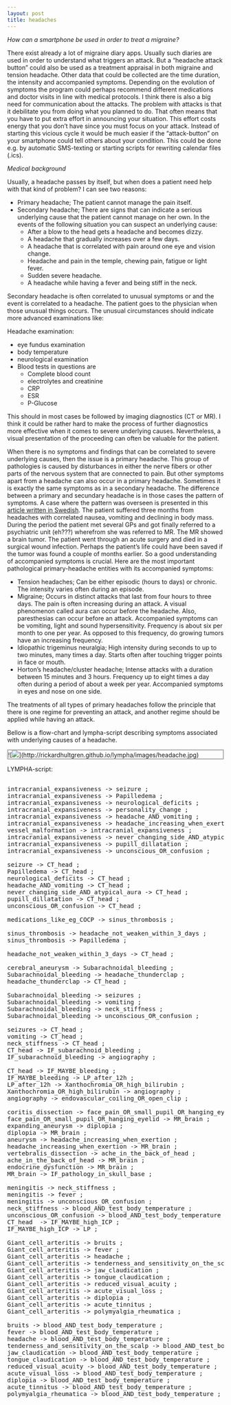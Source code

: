 ```yaml
---
layout: post
title: headaches
---
```



*How can a smartphone be used in order to treat a migraine?*

There exist already a lot of migraine diary apps. Usually such diaries are used in order to understand what triggers an attack. But a “headache attack button” could also be used as a treatment appraisal in both migraine and tension headache. Other data that could be collected are the time duration, the intensity and accompanied symptoms. Depending on the evolution of symptoms the program could perhaps recommend different medications and doctor visits in line with medical protocols. I think there is also a big need for communication about the attacks. The problem with attacks is that it debilitate you from doing what you planned to do. That often means that you have to put extra effort in announcing your situation. This effort costs energy that you don’t have since you must focus on your attack. Instead of starting this vicious cycle it would be much easier if the “attack-button” on your smartphone could tell others about your condition. This could be done e.g. by automatic SMS-texting or starting scripts for rewriting calendar files (.ics).

*Medical background*

Usually, a headache passes by itself, but when does a patient need help with that kind of problem? I can see two reasons:

- Primary headache; The patient cannot manage the pain itself.
- Secondary headache; There are signs that can indicate a serious underlying cause that the patient cannot manage on her own. In the events of the following situation you can suspect an underlying cause:
  - After a blow to the head gets a headache and becomes dizzy.
  - A headache that gradually increases over a few days.
  - A headache that is correlated with pain around one eye and vision change.
  - Headache and pain in the temple, chewing pain, fatigue or light fever.
  - Sudden severe headache.
  - A headache while having a fever and being stiff in the neck.

Secondary headache is often correlated to unusual symptoms or and the event is correlated to a headache. The patient goes to the physician when those unusual things occurs. The unusual circumstances should indicate more advanced examinations like:

Headache examination:

- eye fundus examination
- body temperature
- neurological examination
- Blood tests in questions are
  - Complete blood count
  - electrolytes and creatinine
  - CRP
  - ESR
  - P-Glucose

This should in most cases be followed by imaging diagnostics (CT or MR). I think it could be rather hard to make the process of further diagnostics more effective when it comes to severe underlying causes. Nevertheless, a visual presentation of the proceeding can often be valuable for the patient.

When there is no symptoms and findings that can be correlated to severe underlying causes, then the issue is a primary headache. This group of pathologies is caused by disturbances in either the nerve fibers or other parts of the nervous system that are connected to pain. But other symptoms apart from a headache can also occur in a primary headache. Sometimes it is exactly the same symptoms as in a secondary headache. The difference between a primary and secundary headache is in those cases the pattern of symptoms. A case where the pattern was overseen is presented in this <a href="http://www.aftonbladet.se/senastenytt/ttnyheter/inrikes/article24821315.ab">article written in Swedish</a>. The patient suffered three months from headaches with correlated nausea, vomiting and declining in body mass. During the period the patient met several GPs and got finally referred to a psychiatric unit (eh???) wherefrom she was referred to MR. The MR showed a brain tumor. The patient went through an acute surgery and died in a surgical wound infection. Perhaps the patient’s life could have been saved if the tumor was found a couple of months earlier. So a good understanding of accompanied symptoms is crucial. Here are the most important pathological primary-headache entities with its accompanied symptoms:

- Tension headaches; Can be either episodic (hours to days) or chronic. The intensity varies often during an episode.
- Migraine; Occurs in distinct attacks that last from four hours to three days. The pain is often increasing during an attack. A visual phenomenon called aura can occur before the headache. Also, paresthesias can occur before an attack. Accompanied symptoms can be vomiting, light and sound hypersensitivity. Frequency is about six per month to one per year. As opposed to this frequency, do growing tumors have an increasing frequency.
- Idiopathic trigeminus neuralgia; High intensity during seconds to up to two minutes, many times a day. Starts often after touching trigger points in face or mouth.
- Horton’s headache/cluster headache; Intense attacks with a duration between 15 minutes and 3 hours. Frequency up to eight times a day often during a period of about a week per year. Accompanied symptoms in eyes and nose on one side.

The treatments of all types of primary headaches follow the principle that there is one regime for preventing an attack, and another regime should be applied while having an attack.

Bellow is a flow-chart and <span class="sc">lympha</span>-script describing symptoms associated with underlying causes of a headache.


<p class="dragscroll" style="border:0.2em solid #aaaaaa;">
![<img src="http:
//rickardhultgren.github.io/lympha/images/headache.jpg">](http://rickardhultgren.github.io/<span class="sc">lympha</span>/images/headache.jpg)
</p>
LYMPHA-script:



<pre class="dragscroll">

intracranial_expansiveness -> seizure ;
intracranial_expansiveness -> Papilledema ;
intracranial_expansiveness -> neurological_deficits ;
intracranial_expansiveness -> personality_change ;
intracranial_expansiveness -> headache_AND_vomiting ;
intracranial_expansiveness -> headache_increasing_when_exertion ;
vessel_malformation -> intracranial_expansiveness ;
intracranial_expansiveness -> never_changing_side_AND_atypical_aura ;
intracranial_expansiveness -> pupill_dillatation ;
intracranial_expansiveness -> unconscious_OR_confusion ;

seizure -> CT_head ;
Papilledema -> CT_head ;
neurological_deficits -> CT_head ;
headache_AND_vomiting -> CT_head ;
never_changing_side_AND_atypical_aura -> CT_head ;
pupill_dillatation -> CT_head ;
unconscious_OR_confusion -> CT_head ;

medications_like_eg_COCP -> sinus_thrombosis ;

sinus_thrombosis -> headache_not_weaken_within_3_days ;
sinus_thrombosis -> Papilledema ;

headache_not_weaken_within_3_days -> CT_head ;

cerebral_aneurysm -> Subarachnoidal_bleeding ;
Subarachnoidal_bleeding -> headache_thunderclap ;
headache_thunderclap -> CT_head ;

Subarachnoidal_bleeding -> seizures ;
Subarachnoidal_bleeding -> vomiting ;
Subarachnoidal_bleeding -> neck_stiffness ;
Subarachnoidal_bleeding -> unconscious_OR_confusion ;

seizures -> CT_head ;
vomiting -> CT_head ;
neck_stiffness -> CT_head ;
CT_head -> IF_subarachnoid_bleeding ;
IF_subarachnoid_bleeding -> angiography ;

CT_head -> IF_MAYBE_bleeding ;
IF_MAYBE_bleeding -> LP_after_12h ;
LP_after_12h -> Xanthochromia_OR_high_bilirubin ;
Xanthochromia_OR_high_bilirubin -> angiography ;
angiography -> endovascular_coiling_OR_open_clip ;

coritis_dissection -> face_pain_OR_small_pupil_OR_hanging_eyelid ;
face_pain_OR_small_pupil_OR_hanging_eyelid -> MR_brain ;
expanding_aneurysm -> diplopia ;
diplopia -> MR_brain ;
aneurysm -> headache_increasing_when_exertion ;
headache_increasing_when_exertion -> MR_brain ;
vertebralis_dissection -> ache_in_the_back_of_head ;
ache_in_the_back_of_head -> MR_brain ; 
endocrine_dysfunction -> MR_brain ;
MR_brain -> IF_pathology_in_skull_base ;

meningitis -> neck_stiffness ;
meningitis -> fever ;
meningitis -> unconscious_OR_confusion ;
neck_stiffness -> blood_AND_test_body_temperature ;
unconscious_OR_confusion -> blood_AND_test_body_temperature ;
CT_head  -> IF_MAYBE_high_ICP ;
IF_MAYBE_high_ICP -> LP ;

Giant_cell_arteritis -> bruits ;
Giant_cell_arteritis -> fever ;
Giant_cell_arteritis -> headache ;
Giant_cell_arteritis -> tenderness_and_sensitivity_on_the_scalp ;
Giant_cell_arteritis -> jaw_claudication ;
Giant_cell_arteritis -> tongue_claudication ;
Giant_cell_arteritis -> reduced_visual_acuity ;
Giant_cell_arteritis -> acute_visual_loss ;
Giant_cell_arteritis -> diplopia ;
Giant_cell_arteritis -> acute_tinnitus ;
Giant_cell_arteritis -> polymyalgia_rheumatica ;

bruits -> blood_AND_test_body_temperature ;
fever -> blood_AND_test_body_temperature ;
headache -> blood_AND_test_body_temperature ;
tenderness_and_sensitivity_on_the_scalp -> blood_AND_test_body_temperature ;
jaw_claudication -> blood_AND_test_body_temperature ;
tongue_claudication -> blood_AND_test_body_temperature ;
reduced_visual_acuity -> blood_AND_test_body_temperature ;
acute_visual_loss -> blood_AND_test_body_temperature ;
diplopia -> blood_AND_test_body_temperature ;
acute_tinnitus -> blood_AND_test_body_temperature ;
polymyalgia_rheumatica -> blood_AND_test_body_temperature ;

</pre>




